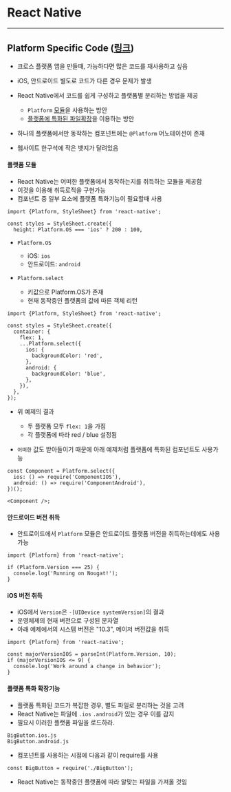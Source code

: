 React Native
============

---

Platform Specific Code ([링크](https://facebook.github.io/react-native/docs/platform-specific-code.html))
------------------------------------------------------------------------

- 크로스 플랫폼 앱을 만들때, 가능하다면 많은 코드를 재사용하고 싶음 
- iOS, 안드로이드 별도로 코드가 다른 경우 문제가 발생
- React Native에서 코드를 쉽게 구성하고 플랫폼별 분리하는 방법을 제공

  - `Platform` [모듈](https://facebook.github.io/react-native/docs/platform-specific-code.html#platform-module)을 사용하는 방안 
  - [플랫폼에 특화된 파일확장](https://facebook.github.io/react-native/docs/platform-specific-code.html#platform-specific-extensions)을 이용하는 방안 

- 하나의 플랫폼에서만 동작하는 컴포넌트에는 `@Platform` 어노테이션이 존재 
- 웹사이트 한구석에 작은 뱃지가 달려있음 

#### 플랫폼 모듈

- React Native는 어떠한 플랫폼에서 동작하는지를 취득하는 모듈을 제공함 
- 이것을 이용해 취득로직을 구현가능 
- 컴포넌트 중 일부 요소에 플랫폼 특화기능이 필요할때 사용

~~~
import {Platform, StyleSheet} from 'react-native';

const styles = StyleSheet.create({
  height: Platform.OS === 'ios' ? 200 : 100,
~~~

- `Platform.OS`
  - iOS: `ios`
  - 안드로이드: `android`

- `Platform.select`
  - 키값으로 Platform.OS가 존재
  - 현재 동작중인 플랫폼의 값에 따른 객체 리턴 

~~~
import {Platform, StyleSheet} from 'react-native';

const styles = StyleSheet.create({
  container: {
    flex: 1,
    ...Platform.select({
      ios: {
        backgroundColor: 'red',
      },
      android: {
        backgroundColor: 'blue',
      },
    }),
  },
});
~~~

- 위 예제의 결과
  - 두 플랫폼 모두 `flex: 1`을 가짐 
  - 각 플랫폼에 따라 red / blue 설정됨 

- `어떠한` 값도 받아들이기 때문에 아래 예제처럼 플랫폼에 특화된 컴포넌트도 사용가능 

~~~
const Component = Platform.select({
  ios: () => require('ComponentIOS'),
  android: () => require('ComponentAndroid'),
})();

<Component />;
~~~

#### 안드로이드 버전 취득

- 안드로이드에서 `Platform` 모듈은 안드로이드 플랫폼 버전을 취득하는데에도 사용 가능 

~~~
import {Platform} from 'react-native';

if (Platform.Version === 25) {
  console.log('Running on Nougat!');
}
~~~

#### iOS 버전 취득

- iOS에서 `Version`은 `-[UIDevice systemVersion]`의 결과 
- 운영체제의 현재 버전으로 구성된 문자열 
- 아래 예제에서의 시스템 버전은 "10.3", 메이저 버전값을 취득

~~~
import {Platform} from 'react-native';

const majorVersionIOS = parseInt(Platform.Version, 10);
if (majorVersionIOS <= 9) {
  console.log('Work around a change in behavior');
}
~~~

#### 플랫폼 특화 확장기능

- 플랫폼 특화된 코드가 복잡한 경우, 별도 파일로 분리하는 것을 고려
- React Native는 파일에 `.ios` `.android`가 있는 경우 이를 감지
- 필요시 이러한 플랫폼 파일을 로드하라. 

~~~
BigButton.ios.js
BigButton.android.js
~~~

- 컴포넌트를 사용하는 시점에 다음과 같이 require를 사용

~~~
const BigButton = require('./BigButton');
~~~

- React Native는 동작중인 플랫폼에 따라 알맞는 파일을 가져올 것임 

